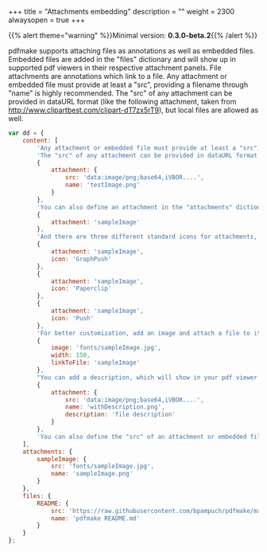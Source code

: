 +++
title = "Attachments embedding"
description = ""
weight = 2300
alwaysopen = true
+++

{{% alert theme="warning" %}}Minimal version: **0.3.0-beta.2**{{% /alert %}}

pdfmake supports attaching files as annotations as well as embedded files.
Embedded files are added in the "files" dictionary and will show up in supported pdf viewers in their respective attachment panels.
File attachments are annotations which link to a file.
Any attachment or embedded file must provide at least a "src", providing a filename through "name" is highly recommended.
The "src" of any attachment can be provided in dataURL format (like the following attachment, taken from http://www.clipartbest.com/clipart-dT7zx5rT9), but local files are allowed as well.

```js
var dd = {
	content: [
		'Any attachment or embedded file must provide at least a "src", providing a filename through "name" is highly recommended.',
		'The "src" of any attachment can be provided in dataURL format (like the following attachment, taken from http://www.clipartbest.com/clipart-dT7zx5rT9), but local files are allowed as well.',
		{
			attachment: {
				src: 'data:image/png;base64,iVBOR....',
				name: 'testImage.png'
			}
		},
		'You can also define an attachment in the "attachments" dictionary and reference it by name.',
		{
			attachment: 'sampleImage'
		},
		'And there are three different standard icons for attachments, "GraphPush", "Paperclip", and "Push" (the default value). Set them with the "icon" option.',
		{
			attachment: 'sampleImage',
			icon: 'GraphPush'
		},
		{
			attachment: 'sampleImage',
			icon: 'Paperclip'
		},
		{
			attachment: 'sampleImage',
			icon: 'Push'
		},
		'For better customization, add an image and attach a file to it with linkToFile:',
		{
			image: 'fonts/sampleImage.jpg',
			width: 150,
			linkToFile: 'sampleImage'
		},
		"You can add a description, which will show in your pdf viewer's attachments panel and as a tooltip when hovering over the attachment.",
		{
			attachment: {
				src: 'data:image/png;base64,iVBOR....',
				name: 'withDescription.png',
				description: 'file description'
			}
		},
		'You can also define the "src" of an attachment or embedded file in the "attachments" and "files" dictionary via URL address.',
	],
	attachments: {
		sampleImage: {
			src: 'fonts/sampleImage.jpg',
			name: 'sampleImage.png'
		}
	},
	files: {
		README: {
			src: 'https://raw.githubusercontent.com/bpampuch/pdfmake/master/README.md',
			name: 'pdfmake README.md'
		}
	}
};
```

